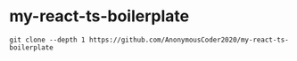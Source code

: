 # my-react-ts-boilerplate

```
git clone --depth 1 https://github.com/AnonymousCoder2020/my-react-ts-boilerplate
```
